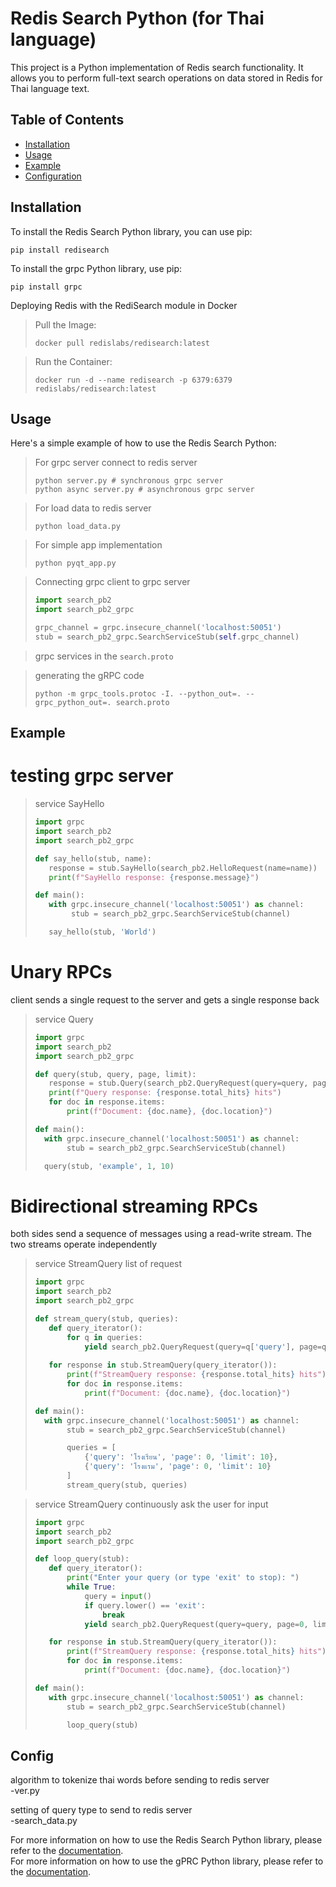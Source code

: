 # Redis Search Python (for Thai language)

This project is a Python implementation of Redis search functionality. It allows you to perform full-text search operations on data stored in Redis for Thai language text.

## Table of Contents

- [Installation](#installation)
- [Usage](#usage)
- [Example](#example)
- [Configuration](#configuration)


## Installation <a id='installation'></a>

To install the Redis Search Python library, you can use pip:

```
pip install redisearch
```

To install the grpc Python library, use pip:

```
pip install grpc
```

Deploying Redis with the RediSearch module in Docker

>Pull the Image:
>```
>docker pull redislabs/redisearch:latest
>```

>Run the Container:
>```
>docker run -d --name redisearch -p 6379:6379 redislabs/redisearch:latest
>```


## Usage <a id='usage'></a>

Here's a simple example of how to use the Redis Search Python:

>For grpc server connect to redis server
>```
>python server.py # synchronous grpc server
>python async server.py # asynchronous grpc server
>```

>For load data to redis server
>```
>python load_data.py
>```

>For simple app implementation
>```
>python pyqt_app.py
>```

>Connecting grpc client to grpc server
>```python
>import search_pb2
>import search_pb2_grpc
>
>grpc_channel = grpc.insecure_channel('localhost:50051')
>stub = search_pb2_grpc.SearchServiceStub(self.grpc_channel)
>```

>grpc services
>in the `search.proto`

>generating the gRPC code
>```
>python -m grpc_tools.protoc -I. --python_out=. --grpc_python_out=. search.proto
>```

## Example <a id='example'></a>

# testing grpc server
> service SayHello
>```python
>import grpc
>import search_pb2
>import search_pb2_grpc
>
>def say_hello(stub, name):
>    response = stub.SayHello(search_pb2.HelloRequest(name=name))
>    print(f"SayHello response: {response.message}")
>
>def main():
>    with grpc.insecure_channel('localhost:50051') as channel:
>         stub = search_pb2_grpc.SearchServiceStub(channel)
>
>    say_hello(stub, 'World')
>```

# Unary RPCs
client sends a single request to the server and gets a single response back
> service Query
>```python
>import grpc
>import search_pb2
>import search_pb2_grpc
>
>def query(stub, query, page, limit):
>    response = stub.Query(search_pb2.QueryRequest(query=query, page=page, limit=limit))
>    print(f"Query response: {response.total_hits} hits")
>    for doc in response.items:
>        print(f"Document: {doc.name}, {doc.location}")
>
>def main():
>   with grpc.insecure_channel('localhost:50051') as channel:
>        stub = search_pb2_grpc.SearchServiceStub(channel)
>
>   query(stub, 'example', 1, 10)
>```

# Bidirectional streaming RPCs
both sides send a sequence of messages using a read-write stream. The two streams operate independently
> service StreamQuery list of request
>```python
>import grpc
>import search_pb2
>import search_pb2_grpc
>
>def stream_query(stub, queries):
>    def query_iterator():
>        for q in queries:
>            yield search_pb2.QueryRequest(query=q['query'], page=q['page'], limit=q['limit'])
>    
>    for response in stub.StreamQuery(query_iterator()):
>        print(f"StreamQuery response: {response.total_hits} hits")
>        for doc in response.items:
>            print(f"Document: {doc.name}, {doc.location}")
>
>def main():
>   with grpc.insecure_channel('localhost:50051') as channel:
>        stub = search_pb2_grpc.SearchServiceStub(channel)
>
>        queries = [
>            {'query': 'โรงเรียน', 'page': 0, 'limit': 10},
>            {'query': 'โรงแรม', 'page': 0, 'limit': 10}
>        ]
>        stream_query(stub, queries)
>```

> service StreamQuery continuously ask the user for input
>```python
>import grpc
>import search_pb2
>import search_pb2_grpc
>
>def loop_query(stub):
>    def query_iterator():
>        print("Enter your query (or type 'exit' to stop): ")
>        while True:
>            query = input()
>            if query.lower() == 'exit':
>                break
>            yield search_pb2.QueryRequest(query=query, page=0, limit=10)
>
>    for response in stub.StreamQuery(query_iterator()):
>        print(f"StreamQuery response: {response.total_hits} hits")
>        for doc in response.items:
>            print(f"Document: {doc.name}, {doc.location}")
>
>def main():
>    with grpc.insecure_channel('localhost:50051') as channel:
>        stub = search_pb2_grpc.SearchServiceStub(channel)
>
>        loop_query(stub)
>```

## Config <a id='configuration'></a>
algorithm to tokenize thai words before sending to redis server  
-ver.py  


setting of query type to send to redis server  
-search_data.py  
  


For more information on how to use the Redis Search Python library, please refer to the [documentation](https://github.com/redislabs/redisearch-py).  
For more information on how to use the gPRC Python library, please refer to the [documentation](https://github.com/grpc/grpc).
